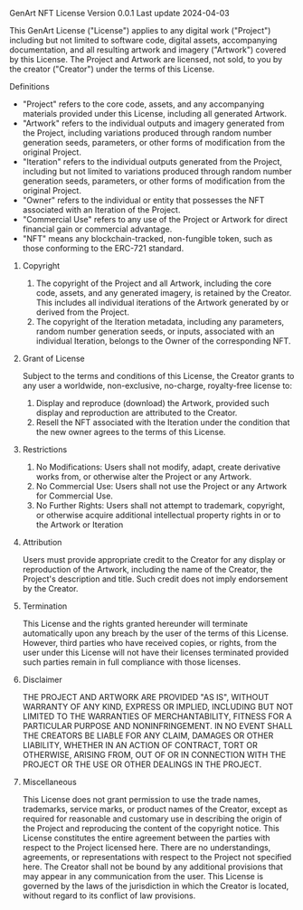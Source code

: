 GenArt NFT License
Version 0.0.1
Last update 2024-04-03

This GenArt License ("License") applies to any digital work ("Project") including but not limited to software code, digital assets, accompanying documentation, and all resulting artwork and imagery ("Artwork") covered by this License. The Project and Artwork are licensed, not sold, to you by the creator ("Creator") under the terms of this License.

Definitions
- "Project" refers to the core code, assets, and any accompanying materials provided under this License, including all generated Artwork.
- "Artwork" refers to the individual outputs and imagery generated from the Project, including variations produced through random number generation seeds, parameters, or other forms of modification from the original Project.
- "Iteration" refers to the individual outputs generated from the Project, including but not limited to variations produced through random number generation seeds, parameters, or other forms of modification from the original Project.
- "Owner" refers to the individual or entity that possesses the NFT associated with an Iteration of the Project.
- "Commercial Use" refers to any use of the Project or Artwork for direct financial gain or commercial advantage.
- "NFT" means any blockchain-tracked, non-fungible token, such as those conforming to the ERC-721 standard.

1. Copyright

   1. The copyright of the Project and all Artwork, including the core code, assets, and any generated imagery, is retained by the Creator. This includes all individual iterations of the Artwork generated by or derived from the Project.
   2. The copyright of the Iteration metadata, including any parameters, random number generation seeds, or inputs, associated with an individual Iteration, belongs to the Owner of the corresponding NFT.

3. Grant of License

   Subject to the terms and conditions of this License, the Creator grants to any user a worldwide, non-exclusive, no-charge, royalty-free license to:
   1. Display and reproduce (download) the Artwork, provided such display and reproduction are attributed to the Creator.
   2. Resell the NFT associated with the Iteration under the condition that the new owner agrees to the terms of this License.

5. Restrictions

   1. No Modifications: Users shall not modify, adapt, create derivative works from, or otherwise alter the Project or any Artwork.
   2. No Commercial Use: Users shall not use the Project or any Artwork for Commercial Use.
   3. No Further Rights: Users shall not attempt to trademark, copyright, or otherwise acquire additional intellectual property rights in or to the Artwork or Iteration

6. Attribution

   Users must provide appropriate credit to the Creator for any display or reproduction of the Artwork, including the name of the Creator, the Project's description and title. Such credit does not imply endorsement by the Creator.

7. Termination

   This License and the rights granted hereunder will terminate automatically upon any breach by the user of the terms of this License. However, third parties who have received copies, or rights, from the user under this License will not have their licenses terminated provided such parties remain in full compliance with those licenses.

8. Disclaimer

   THE PROJECT AND ARTWORK ARE PROVIDED "AS IS", WITHOUT WARRANTY OF ANY KIND, EXPRESS OR IMPLIED, INCLUDING BUT NOT LIMITED TO THE WARRANTIES OF MERCHANTABILITY, FITNESS FOR A PARTICULAR PURPOSE AND NONINFRINGEMENT. IN NO EVENT SHALL THE CREATORS BE LIABLE FOR ANY CLAIM, DAMAGES OR OTHER LIABILITY, WHETHER IN AN ACTION OF CONTRACT, TORT OR OTHERWISE, ARISING FROM, OUT OF OR IN CONNECTION WITH THE PROJECT OR THE USE OR OTHER DEALINGS IN THE PROJECT.

9. Miscellaneous

   This License does not grant permission to use the trade names, trademarks, service marks, or product names of the Creator, except as required for reasonable and customary use in describing the origin of the Project and reproducing the content of the copyright notice.
   This License constitutes the entire agreement between the parties with respect to the Project licensed here. There are no understandings, agreements, or representations with respect to the Project not specified here. The Creator shall not be bound by any additional provisions that may appear in any communication from the user.
   This License is governed by the laws of the jurisdiction in which the Creator is located, without regard to its conflict of law provisions.
